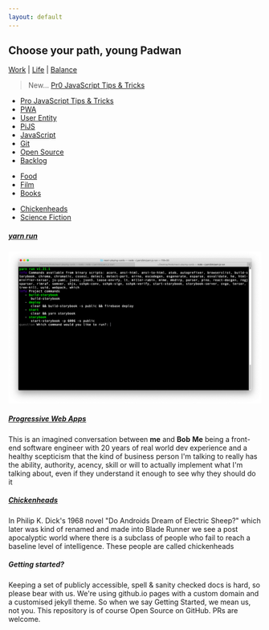 ```yaml
---
layout: default
---
```


## Choose your path, young Padwan

[Work](docs/work) | [Life](docs/life) | [Balance](docs/balance)

> New... <a href="docs/work/pro-js-tips"> Pr0 JavaScript Tips & Tricks</a>

<div class="third-wide">
    <ul>
        <li><a href="docs/work/pro-js-tips"> Pro JavaScript Tips & Tricks</a></li>
        <li><a href="docs/work/ProgressiveWebApps">PWA</a></li>
        <li><a href="docs/work/user-entity">User Entity</a></li>
        <li><a href="docs/work/pijs">PiJS</a></li>
        <li><a href="docs/work/javascript">JavaScript</a></li>
        <li><a href="docs/work/git">Git</a></li>
        <li><a href="docs/work/open-source">Open Source</a></li>
        <li><a href="docs/work/backlog">Backlog</a></li>
    </ul>
</div>

<div class="third-wide">
    <ul>
        <li><a href="docs/life/food">Food</a></li>
        <li><a href="docs/life/film">Film</a></li>
        <li><a href="docs/life/books">Books</a></li>
    </ul>
</div>

<div class="third-wide">
    <ul>
        <li><a href="docs/balance/chickenheads">Chickenheads</a></li>
        <li><a href="docs/balance/sapient-species">Science Fiction</a></li>
    </ul>
</div>

<div style="clear: both;"></div>

<div class="half-wide">
    <h5><a href="docs/work/pro-js-tips">yarn run</a></h5>
    <img class="doc-image" src="/docs/media/yarn_run.png" />
</div>

<div class="half-wide">
    <h5><a href="docs/work/ProgressiveWebApps">Progressive Web Apps</a></h5>
    <p>This is an imagined conversation between <strong>me</strong> and <strong>Bob</strong> <strong>Me</strong> being a front-end software engineer with 20 years of real world dev experience and a healthy scepticism that the kind of business person I'm talking to really has the ability, authority, acency, skill or will to actually implement what I'm talking about, even if they understand it enough to see why they should do it</p>
</div>

<div class="half-wide">
    <h5><a href="docs/balance/chickenheads">Chickenheads</a></h5>
    <p>In Philip K. Dick's 1968 novel "Do Androids Dream of Electric Sheep?" which later was kind of renamed and made into Blade Runner we see a post apocalyptic world where there is a subclass of people who fail to reach a baseline level of intelligence. These people are called chickenheads</p>
</div>

<div class="half-wide">
    <h5>Getting started?</h5>
    <p>Keeping a set of publicly accessible, spell & sanity checked docs is hard, so please bear with us. We're using github.io pages with a custom domain and a customised jekyll theme. So when we say Getting Started, we mean us, not you. This repository is of course Open Source on GitHub. PRs are welcome.</p>
</div>

<div style="clear: both;"></div>
